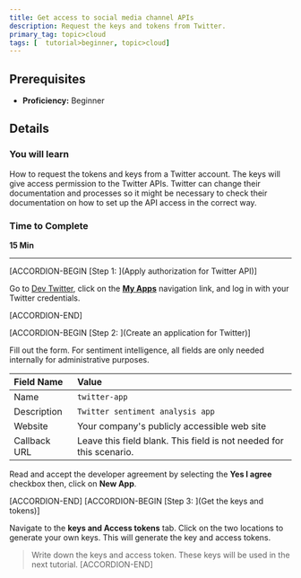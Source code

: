```yaml
---
title: Get access to social media channel APIs
description: Request the keys and tokens from Twitter.
primary_tag: topic>cloud
tags: [  tutorial>beginner, topic>cloud]
---
```


## Prerequisites  
 - **Proficiency:** Beginner

## Details
### You will learn  
How to request the tokens and keys from a Twitter account. The keys will give access permission to the Twitter APIs.   Twitter can change their documentation and processes so it might be necessary to check their documentation on how to set up the API access in the correct way.  

### Time to Complete
**15 Min**

---

[ACCORDION-BEGIN [Step 1: ](Apply authorization for Twitter API)]  

Go to [Dev Twitter](https://dev.twitter.com), click on the [**My Apps**](https://apps.twitter.com/) navigation link, and log in with your Twitter credentials.

[ACCORDION-END]

[ACCORDION-BEGIN [Step 2: ](Create an application for Twitter)]

Fill out the form. For sentiment intelligence, all fields are only needed internally for administrative purposes.

Field Name     | Value
:------------- | :-------------
Name           | `twitter-app`
Description    | `Twitter sentiment analysis app`
Website        | Your company's publicly accessible web site
Callback URL   | Leave this field blank.  This field is not needed for this scenario.

Read and accept the developer agreement by selecting the **Yes I agree** checkbox then, click on **New App**.

[ACCORDION-END]
[ACCORDION-BEGIN [Step 3: ](Get the keys and tokens)]

Navigate to the **keys and Access tokens** tab.  Click on the two locations to generate your own keys.  This will generate the key and access tokens.

>Write down the keys and access token.  These keys will be used in the next tutorial.
[ACCORDION-END]

